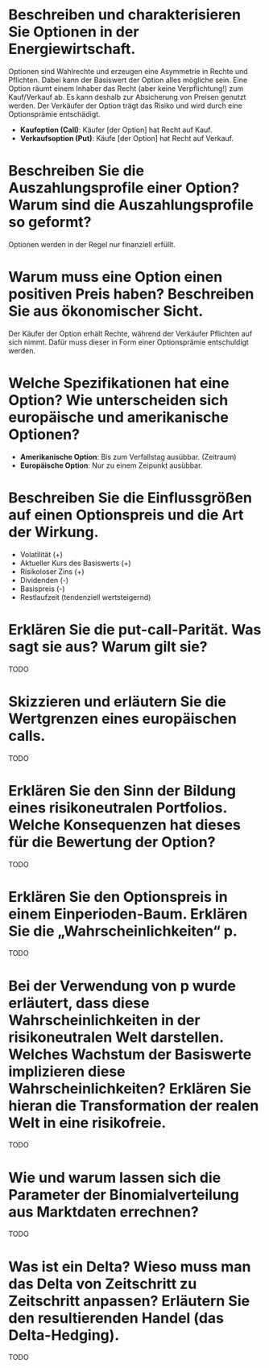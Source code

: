 # Beschreiben und charakterisieren Sie Optionen in der Energiewirtschaft.
Optionen sind Wahlrechte und erzeugen eine Asymmetrie in Rechte und Pflichten. 
Dabei kann der Basiswert der Option alles mögliche sein.
Eine Option räumt einem Inhaber das Recht (aber keine Verpflichtung!) zum Kauf/Verkauf ab.
Es kann deshalb zur Absicherung von Preisen genutzt werden.
Der Verkäufer der Option trägt das Risiko und wird durch eine Optionsprämie entschädigt.

- **Kaufoption (Call)**: Käufer [der Option] hat Recht auf Kauf.  
- **Verkaufsoption (Put)**: Käufe [der Option] hat Recht auf Verkauf.


# Beschreiben Sie die Auszahlungsprofile einer Option? Warum sind die Auszahlungsprofile so geformt?
Optionen werden in der Regel nur finanziell erfüllt.


# Warum muss eine Option einen positiven Preis haben? Beschreiben Sie aus ökonomischer Sicht.
Der Käufer der Option erhält Rechte, während der Verkäufer Pflichten auf sich nimmt. Dafür muss dieser in Form einer Optionsprämie entschuldigt werden.


# Welche Spezifikationen hat eine Option? Wie unterscheiden sich europäische und amerikanische Optionen?

- **Amerikanische Option**: Bis zum Verfallstag ausübbar. (Zeitraum)
- **Europäische Option**: Nur zu einem Zeipunkt ausübbar. 


# Beschreiben Sie die Einflussgrößen auf einen Optionspreis und die Art der Wirkung.
- Volatilität (+)
- Aktueller Kurs des Basiswerts (+)
- Risikoloser Zins (+)
- Dividenden (-)
- Basispreis (-)
- Restlaufzeit (tendenziell wertsteigernd) 


# Erklären Sie die put-call-Parität. Was sagt sie aus? Warum gilt sie? 
TODO


# Skizzieren und erläutern Sie die Wertgrenzen eines europäischen calls.
TODO


# Erklären Sie den Sinn der Bildung eines risikoneutralen Portfolios. Welche Konsequenzen hat dieses für die Bewertung der Option?
TODO 


# Erklären Sie den Optionspreis in einem Einperioden-Baum. Erklären Sie die „Wahrscheinlichkeiten“ p.
TODO 


# Bei der Verwendung von p wurde erläutert, dass diese Wahrscheinlichkeiten in der risikoneutralen Welt darstellen. Welches Wachstum der Basiswerte implizieren diese Wahrscheinlichkeiten? Erklären Sie hieran die Transformation der realen Welt in eine risikofreie.
TODO 


# Wie und warum lassen sich die Parameter der Binomialverteilung aus Marktdaten errechnen?
TODO


# Was ist ein Delta? Wieso muss man das Delta von Zeitschritt zu Zeitschritt anpassen? Erläutern Sie den resultierenden Handel (das Delta-Hedging).
TODO